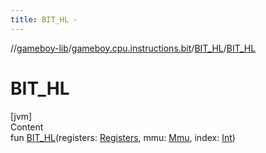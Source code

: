 ```yaml
---
title: BIT_HL -
---
```

//[gameboy-lib](../../index.md)/[gameboy.cpu.instructions.bit](../index.md)/[BIT_HL](index.md)/[BIT_HL](-b-i-t_-h-l.md)



# BIT_HL  
[jvm]  
Content  
fun [BIT_HL](-b-i-t_-h-l.md)(registers: [Registers](../../gameboy.cpu/-registers/index.md), mmu: [Mmu](../../gameboy.memory/-mmu/index.md), index: [Int](https://kotlinlang.org/api/latest/jvm/stdlib/kotlin/-int/index.html))  



